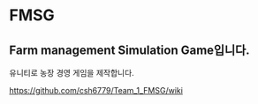# FMSG

## Farm management Simulation Game입니다.

유니티로 농장 경영 게임을 제작합니다.

https://github.com/csh6779/Team_1_FMSG/wiki
